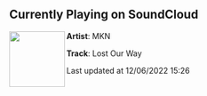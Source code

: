 ## Currently Playing on SoundCloud

[<img align="left" width="100" src="https://i1.sndcdn.com/artworks-SF5wazs2KvdZWh2Y-ezAdxQ-t500x500.jpg">](https://soundcloud.com/djmkn93/lost-our-way)

**Artist**: MKN 

**Track**: Lost Our Way

Last updated at 12/06/2022 15:26
